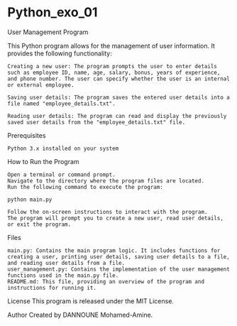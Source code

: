 # Python_exo_01

User Management Program

This Python program allows for the management of user information. It provides the following functionality:

    Creating a new user: The program prompts the user to enter details such as employee ID, name, age, salary, bonus, years of experience, and phone number. The user can specify whether the user is an internal or external employee.

    Saving user details: The program saves the entered user details into a file named "employee_details.txt".

    Reading user details: The program can read and display the previously saved user details from the "employee_details.txt" file.

Prerequisites

    Python 3.x installed on your system

How to Run the Program

    Open a terminal or command prompt.
    Navigate to the directory where the program files are located.
    Run the following command to execute the program:
  
    python main.py

    Follow the on-screen instructions to interact with the program.
    The program will prompt you to create a new user, read user details, or exit the program.

Files

    main.py: Contains the main program logic. It includes functions for creating a user, printing user details, saving user details to a file, and reading user details from a file.
    user_management.py: Contains the implementation of the user management functions used in the main.py file.
    README.md: This file, providing an overview of the program and instructions for running it.

License
This program is released under the MIT License.

Author
Created by DANNOUNE Mohamed-Amine.
